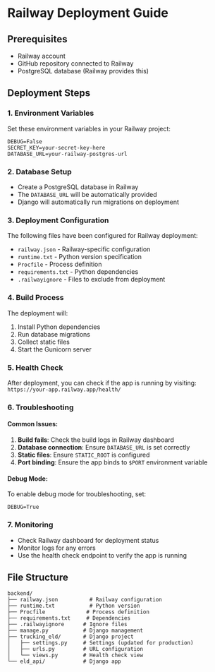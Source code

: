 # Railway Deployment Guide

## Prerequisites

- Railway account
- GitHub repository connected to Railway
- PostgreSQL database (Railway provides this)

## Deployment Steps

### 1. Environment Variables

Set these environment variables in your Railway project:

```
DEBUG=False
SECRET_KEY=your-secret-key-here
DATABASE_URL=your-railway-postgres-url
```

### 2. Database Setup

- Create a PostgreSQL database in Railway
- The `DATABASE_URL` will be automatically provided
- Django will automatically run migrations on deployment

### 3. Deployment Configuration

The following files have been configured for Railway deployment:

- `railway.json` - Railway-specific configuration
- `runtime.txt` - Python version specification
- `Procfile` - Process definition
- `requirements.txt` - Python dependencies
- `.railwayignore` - Files to exclude from deployment

### 4. Build Process

The deployment will:

1. Install Python dependencies
2. Run database migrations
3. Collect static files
4. Start the Gunicorn server

### 5. Health Check

After deployment, you can check if the app is running by visiting:
`https://your-app.railway.app/health/`

### 6. Troubleshooting

#### Common Issues:

1. **Build fails**: Check the build logs in Railway dashboard
2. **Database connection**: Ensure `DATABASE_URL` is set correctly
3. **Static files**: Ensure `STATIC_ROOT` is configured
4. **Port binding**: Ensure the app binds to `$PORT` environment variable

#### Debug Mode:

To enable debug mode for troubleshooting, set:

```
DEBUG=True
```

### 7. Monitoring

- Check Railway dashboard for deployment status
- Monitor logs for any errors
- Use the health check endpoint to verify the app is running

## File Structure

```
backend/
├── railway.json          # Railway configuration
├── runtime.txt           # Python version
├── Procfile             # Process definition
├── requirements.txt     # Dependencies
├── .railwayignore      # Ignore files
├── manage.py           # Django management
├── trucking_eld/       # Django project
│   ├── settings.py     # Settings (updated for production)
│   ├── urls.py         # URL configuration
│   └── views.py        # Health check view
└── eld_api/            # Django app
```
